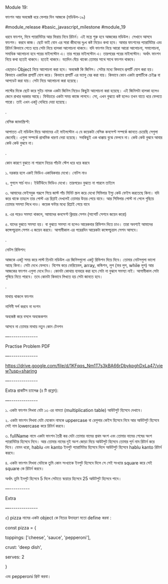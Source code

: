 Module 19:

ফাংশন আর অবজেক্ট ধরে ফেলার দিন আজকে (মডিউল-১৯)

#module_release #basic_javascript_milestone #module_19

ধরবে ফাংশন, দিবে প্যারামিটার আর ফিরায় নিবে রিটার্ন। এই মন্ত্রে শুরু হবে আজকের মডিউল। সেখানে আসবে ফাংশন। করবে কাজ। ছোট ভাই বোন এর সারা জীবনের দুঃখ কষ্ট নিয়েও কথা হবে। আবার ফাংশনের প্যারামিটার এবং রিটার্ন কিভাবে পেতে হয়ে সেটা নিয়ে হালকা আলোচনা থাকবে। যদি ফাংশন নিয়ে আরো আরো আলোচনা, সমালোচনা, সমাধিক আলোচনা হবে পরের মাইলস্টোন এ। তার পরের মাইলস্টোন এ। তারপরের পরের মাইলস্টোন। অর্থাৎ ফাংশন নিয়ে কথা হতেই থাকবে। হতেই থাকবে। যতদিন বেঁচে থাকো তোমার সাথে সাথে ফাংশন থাকবে।

এছাড়াও Object নিয়ে আলোচনা করা হবে। অবজেক্ট কি জিনিস। সেটার মধ্যে কিভাবে প্রপার্টি যোগ করা হয়। কিভাবে একাধিক প্রপার্টি যোগ করে। কিভাবে প্রপার্টি এর ভ্যালু বের করা যায়। কিভাবে কোন একটা প্রপার্টিকে চেইঞ্জ বা আপডেট করা যায়। সেটা নিয়ে আলোচনা করা হয়েছে।

লাস্টের দিকে ছোট করে সুইচ নামক একটা জিনিস নিয়েও কিছুটা আলোচনা করা হয়েছে। এই জিনিসটা হালকা হলেও জেনে রাখার দরকার আছে। ফিউচারে একটা সময় কাজে লাগবে। সো, এখন বুঝতে কষ্ট হলেও তখন যাতে ধরে ফেলতে পারো। তাই এখন একটু দেখিয়ে দেয়া হয়েছে।

.

বেসিক জাভাস্ক্রিপ্ট:

আপাতত এই মডিউল দিয়ে আমাদের এই মাইলস্টোন এ যে কয়েকটা বেসিক কনসেপ্ট সম্পর্কে জানতে চেয়েছি সেগুলা জেনেছি। এগুলা সম্পর্কে প্রাথমিক ধারণা দেয়া হয়েছে। সবকিছুই এক ধাক্কায় বুঝে ফেলবে না। কেউ কেউ বুঝবে আবার কেউ কেউ বুঝবে না।

.

কোন কারণে বুঝতে না পারলে নিচের পাঁচটা স্টেপ ধরে ধরে করবে

১. দরকার হলে একই ভিডিও একাধিকবার দেখো। নোটস নাও

২. গুগলে সার্চ দাও। ইউটিউবে ভিডিও দেখো। তারপরেও বুঝতে না পারলে তাইলে

৩. আমাদের ফেইসবুক গরূপে গিয়ে জাস্ট পাঁচ মিনিট স্ক্রল করে দেখো সিমিলার ইস্যু কেউ ফেইস করতেছে কিনা। যদি করে থাকে তাহলে তার পোস্ট এর রিপ্লাই দেখলেই তোমার উত্তর পেয়ে যাবে। আর সিমিলার পোস্ট না পেলে গুছিয়ে তোমার সমস্যা লিখে দাও। কয়েক ঘন্টার মধ্যে রিপ্লাই পেয়ে যাবে

৪. এর পরেও সমস্যা থাকলে, আমাদের কনসেপ্ট ক্লিয়ার সেশন (সাপোর্ট সেশনে জয়েন করো)

৫. যাদের বুঝতে সমস্যা হয়। বা বুঝতে সমস্যা না হলেও আরেকবার রিভিশন দিতে চাও। তারা অবশ্যই আমাদের কন্সেপচুয়াল সেশন এ জয়েন করবে। আগামীকাল এর পরেরদিন আরেকটা কন্সেপচুয়াল সেশন আসবে।

.

নোটস রিভিশন:

আজকে একটু সময় করে লাস্ট তিনটা মডিউল এর জিনিসগুলো একটু রিভিশন দিয়ে দিবে। তোমার নোটসগুলা ভালো আছে কিনা। সেটা দেখে ফেলবে। বিশেষ করে ভেরিয়েবল, array, কন্ডিশন, লুপ (ফর লুপ, while লুপ) আর আজকের ফাংশন এগুলা দেখে নিও। কোনটা কোথায় ব্যবহার করা হবে সেটা না বুঝলে সমস্যা নাই। আগামীকাল সেটা পুষিয়ে নিতে পারবে। তবে কোনটা কিভাবে লিখতে হয় সেটা জানতে হবে।

.

মাথায় থাকলে ফাংশন

নাগিনী সর্প করবে না দংশন

অবজেক্ট করে বসলে অবজেকশন

আসবে না তোমার মাথায় নতুন কোন টেনশন

—--------------

Practise Problem PDF

—--------------

https://drive.google.com/file/d/1KFqqs_Nm1T7s3kBA66rDbykpghDxLa47/view?usp=sharing

—--------------

Extra প্রাকটিস চ্যালেঞ্জ (৪ টি প্রব্লেম):

—--------------

১. একটা ফাংশন লিখবা যেটা ১৩ এর নামতা (multiplication table) আউটপুট হিসেবে দেখাবে।

২. একটা ফাংশন লিখবা যেটা যেকোন নামকে uppercase বা রেগুলার কেইস হিসেবে নিবে আর আউটপুট হিসেবে সেই নাম lowercase করে রিটার্ন করবে।

৩. fullName নামে একটা ফাংশন তৈরী কর যেটা তোমার নামের প্রথম অংশ এবং তোমার নামের শেষের অংশ প্যারামিটার হিসেবে নিবে। আর তোমার নামের দুই অংশ জোড়া দিয়ে আউটপুট হিসেবে তোমার পূর্ন নাম রিটার্ন করে দিবে। যেমন ধরো, hablu এবং kanto ইনপুট প্যারামিটার হিসেবে দিলে আউটপুট হিসেবে hablu kanto রিটার্ন করবে।

৪. একটা ফাংশন লিখবা যেটাকে তুমি কোন সংখ্যাকে ইনপুট হিসেবে দিলে সে সেই সংখ্যার square করে সেই square কে রিটার্ন করবে।

অর্থাৎ তুমি ইনপুট হিসেবে 5 দিলে সেটাতে স্কয়ারে হিসেবে 25 আউটপুট হিসেবে পাবে।

—----------

Extra

—--------------

৫) pizza নামের একটা object কে নিচের উদাহরণ মতো define করবা :

const pizza = {

toppings: ['cheese', 'sauce', 'pepperoni'],

crust: 'deep dish',

serves: 2

}

এবং pepperoni প্রিন্ট করবা।
